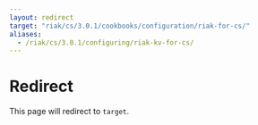 ```yaml
---
layout: redirect
target: "riak/cs/3.0.1/cookbooks/configuration/riak-for-cs/"
aliases:
  - /riak/cs/3.0.1/configuring/riak-kv-for-cs/
---
```


# Redirect

This page will redirect to `target`.
